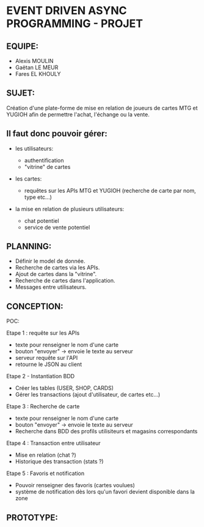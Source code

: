 # EVENT DRIVEN ASYNC PROGRAMMING - PROJET

## EQUIPE:
* Alexis MOULIN
* Gaëtan LE MEUR
* Fares EL KHOULY

## SUJET:
Création d'une plate-forme de mise en relation de joueurs de cartes MTG et YUGIOH
afin de permettre l'achat, l'échange ou la vente.

## Il faut donc pouvoir gérer:
- les utilisateurs:
	- authentification
	- "vitrine" de cartes

- les cartes:
	- requêtes sur les APIs MTG et YUGIOH
	  (recherche de carte par nom, type etc...)

- la mise en relation de plusieurs utilisateurs:
	- chat potentiel
	- service de vente potentiel

## PLANNING:
* Définir le model de donnée.
* Recherche de cartes via les APIs.
* Ajout de cartes dans la "vitrine".
* Recherche de cartes dans l'application.
* Messages entre utilisateurs. 

## CONCEPTION:

POC:

Etape 1 : requête sur les APIs
- texte pour renseigner le nom d'une carte
- bouton "envoyer" -> envoie le texte au serveur
- serveur requête sur l'API
- retourne le JSON au client

Etape 2 - Instantiation BDD
- Créer les tables (USER, SHOP, CARDS)
- Gérer les transactions (ajout d'utilisateur, de cartes etc...)

Etape 3 : Recherche de carte 
- texte pour renseigner le nom d'une carte
- bouton "envoyer" -> envoie le texte au serveur
- Recherche dans BDD des profils utilisiteurs et magasins correspondants 

Etape 4 : Transaction entre utilisateur
- Mise en relation (chat ?)
- Historique des transaction (stats ?)

Etape 5 : Favoris et notification
- Pouvoir renseigner des favoris (cartes voulues)
- système de notification dès lors qu'un favori devient disponible dans la zone 



## PROTOTYPE:
















